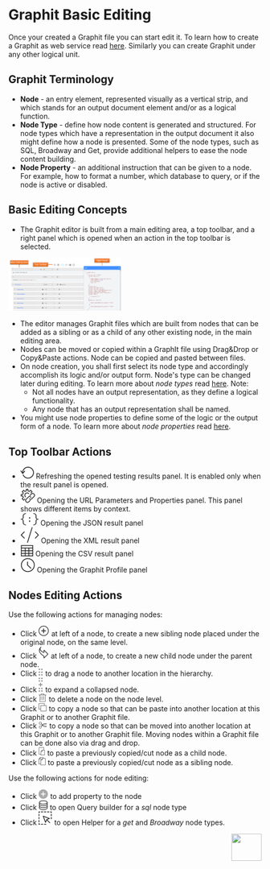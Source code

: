 # Graphit Basic Editing

Once your created a Graphit file you can start edit it. To learn how to create a Graphit as web service read [here]("/articles/15_web_services_and_graphit/06_custom_ws_create_graphit_ws.md" ). Similarly you can create Graphit under any other logical unit.



## Graphit Terminology

* **Node** - an entry element, represented visually as a vertical strip, and which stands for an output document element and/or as a logical function.
* **Node Type** - define how node content is generated and structured. For node types which have a representation in the output document it also might define how a node is presented. Some of the node types, such as SQL, Broadway and Get, provide additional helpers to ease the node content building.  
* **Node Property** - an additional instruction that can be given to a node. For example, how to format a number, which database to query, or if the node is active or disabled.



## Basic Editing Concepts

* The Graphit editor is built from a main editing area, a top toolbar, and a right panel which is opened when an action in the top toolbar is selected.

<img src="images\graphit_editor.png" style="zoom:22%;" />

* The editor manages Graphit files which are built from nodes that can be added as a sibling or as a child of any other existing node, in the main editing area.
* Nodes can be moved or copied within a GraphIt file using Drag&Drop or Copy&Paste actions. Node can be copied and pasted between files.
* On node creation, you shall first select its node type and accordingly accomplish its logic and/or output form. Node's type can be changed later during editing. To learn more about *node types* read [here](TBD). Note:
  * Not all nodes have an output representation, as they define a logical functionality.
  * Any node that has an output representation shall be named.
* You might use node properties to define some of the logic or the output form of  a node. To learn more about *node properties* read [here](TBD).

  

## Top Toolbar Actions

*  <img src="images/refraesh-icon.png"></img> Refreshing the  opened testing results panel. It is enabled only when the result panel is opened.
*  <img src="images/url-icon.png"></img> Opening the URL Parameters and Properties panel. This panel shows different items by context.
*  <img src="images/show-output-json-icon.png"></img> Opening the JSON result panel 
*  <img src="images/show-output-xml-icon.png"></img> Opening the XML result panel 
*  <img src="images/show-output-csv-icon.png"></img> Opening the CSV result panel 
*  <img src="images/profiler-icon.png"></img> Opening the Graphit Profile panel 



## Nodes Editing Actions

Use the following actions for managing nodes:

- Click <img src="images/add_sibling.png"></img> at left of a node, to create a new sibling node placed under the original node, on the same level.
- Click <img src="images/add-child.png"></img> at left of a node, to create a new child node under the parent node.
- Click <img src="images/drag-icon.png" ></img> to drag a node to another location in the hierarchy. 
- Click  <img src="images/drag-open-icon.png" > to expand a collapsed node.
- Click <img src="images/delete_node.png" ></img> to delete a node on the node level.  
- Click <img src="images/copy.png" ></img> to copy a node so that can be paste into another location at this Graphit or to another Graphit file. 
- Click <img src="images/cut.png"></img> to copy a node so that can be moved into another location at this Graphit or to another Graphit file. Moving nodes within a Graphit file can be done also via drag and drop.
- Click <img src="images/paste_child.png" > to paste a previously copied/cut node as a child node.
- Click <img src="images/paste_sibling.png" > to paste a previously copied/cut node as a sibling node.



Use the following actions for node editing:

- Click <img src="images/plus-icon.png" > to add property to the node
- Click <img src="images/db-icon.png" > to open Query builder for a *sql* node type
- Click <img src="images/selection.png" > to open Helper for a *get* and *Broadway* node types.





[<img align="right" width="60" height="54" src="/articles/images/Next.png">](/articles/15_web_services_and_graphit/17_Graphit/02_create_and_edit_a_graphit_file.md)

